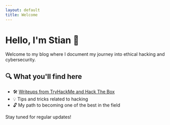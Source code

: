 ```yaml
---
layout: default
title: Welcome
---
```


# Hello, I'm Stian 👋

Welcome to my blog where I document my journey into ethical hacking and cybersecurity.

## 🔍 What you'll find here

- 🛠️ [Writeups from TryHackMe and Hack The Box](writeups/first-writeup)
- 💡 Tips and tricks related to hacking  
- 🔓 My path to becoming one of the best in the field  

Stay tuned for regular updates!
